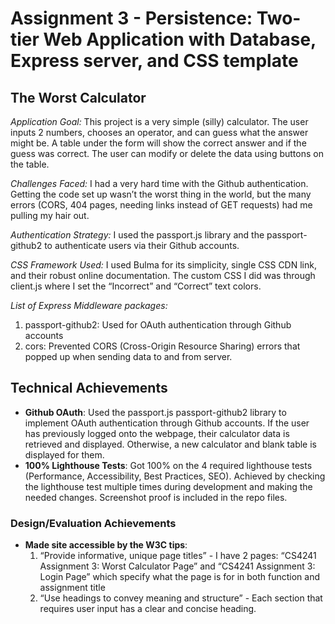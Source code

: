 Assignment 3 - Persistence: Two-tier Web Application with Database, Express server, and CSS template
===

## The Worst Calculator

*Application Goal:* This project is a very simple (silly) calculator. The user inputs 2 numbers, chooses an operator, and can guess what the answer might be. A table under the form will show the correct answer and if the guess was correct. The user can modify or delete the data using buttons on the table. 

*Challenges Faced:* I had a very hard time with the Github authentication. Getting the code set up wasn’t the worst thing in the world, but the many errors (CORS, 404 pages, needing links instead of GET requests) had me pulling my hair out.  

*Authentication Strategy:* I used the passport.js library and the passport-github2 to authenticate users via their Github accounts. 

*CSS Framework Used:* I used Bulma for its simplicity, single CSS CDN link, and their robust online documentation. The custom CSS I did was through client.js where I set the “Incorrect” and “Correct” text colors. 

*List of Express Middleware packages:*
1. passport-github2: Used for OAuth authentication through Github accounts 
2. cors: Prevented CORS (Cross-Origin Resource Sharing) errors that popped up when sending data to and from server. 

## Technical Achievements
- **Github OAuth**: Used the passport.js passport-github2 library to implement OAuth authentication through Github accounts. If the user has previously logged onto the webpage, their calculator data is retrieved and displayed. Otherwise, a new calculator and blank table is displayed for them. 
- **100% Lighthouse Tests**: Got 100% on the 4 required lighthouse tests (Performance, Accessibility, Best Practices, SEO). Achieved by checking the lighthouse test multiple times during development and making the needed changes. Screenshot proof is included in the repo files.

### Design/Evaluation Achievements
- **Made site accessible by the W3C tips**:
  1. “Provide informative, unique page titles” - I have 2 pages: “CS4241 Assignment 3: Worst Calculator Page” and “CS4241 Assignment 3: Login Page” which specify what the page is for in both function and assignment title 
  2. “Use headings to convey meaning and structure” - Each section that requires user input has a clear and concise heading. 
